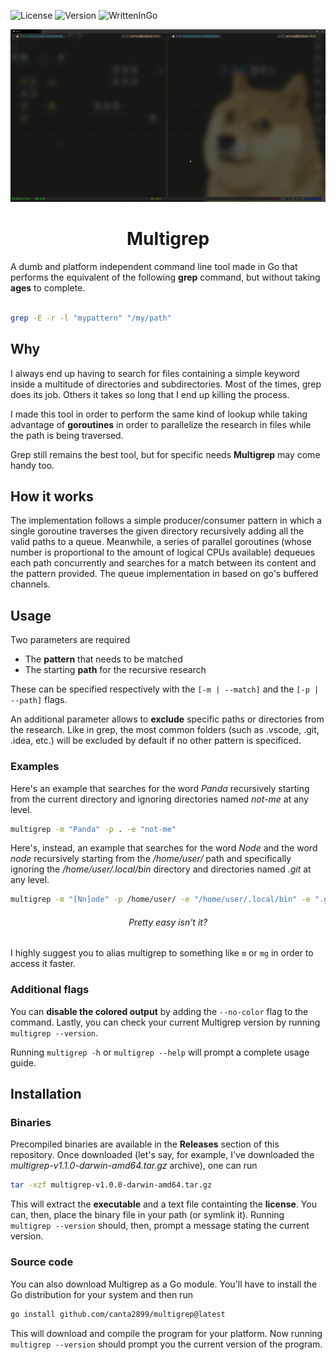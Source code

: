 ![License](https://img.shields.io/badge/License-MIT-green?style=for-the-badge)
![Version](https://img.shields.io/github/v/release/canta2899/multigrep?display_name=tag&label=version&style=for-the-badge)
![WrittenInGo](https://img.shields.io/badge/Written%20in%20Go-lightblue?style=for-the-badge&logo=go&color=111111)

<p align="center">
    <img src="./assets/multigrep.gif" width="700"/>
</p>
<h1 align="center">
    Multigrep
</h1>

A dumb and platform independent command line tool made in Go that performs the equivalent of the following **grep** command, but without taking **ages** to complete.

```sh

grep -E -r -l "mypattern" "/my/path"

```

## Why

I always end up having to search for files containing a simple keyword inside a multitude of directories and subdirectories. Most of the times, grep does its job. Others it takes so long that I end up killing the process.

I made this tool in order to perform the same kind of lookup while taking advantage of **goroutines** in order to parallelize the research in files while the path is being traversed.

Grep still remains the best tool, but for specific needs **Multigrep** may come handy too.

## How it works

The implementation follows a simple producer/consumer pattern in which a single goroutine traverses the given directory recursively adding all the valid paths to a queue. Meanwhile, a series of parallel goroutines (whose number is proportional to the amount of logical CPUs available) dequeues each path concurrently and searches for a match between its content and the pattern provided. The queue implementation in based on go's buffered channels.

## Usage

Two parameters are required

- The **pattern** that needs to be matched
- The starting **path** for the recursive research

These can be specified respectively with the `[-m | --match]` and the `[-p | --path]` flags.

An additional parameter allows to **exclude** specific paths or directories from the research. Like in grep, the most common folders (such as .vscode, .git, .idea, etc.) will be excluded by default if no other pattern is specificed.

### Examples

Here's an example that searches for the word *Panda* recursively starting from the current directory and ignoring directories named *not-me* at any level.

```sh
multigrep -m "Panda" -p . -e "not-me"
```

Here's, instead, an example that searches for the word *Node* and the word *node* recursively starting from the */home/user/* path and specifically ignoring the */home/user/.local/bin* directory and directories named *.git* at any level.

```sh
multigrep -m "[Nn]ode" -p /home/user/ -e "/home/user/.local/bin" -e ".git"
```

<p align="center">
    <h6 align="center">Pretty easy isn't it?</h6>
</p>

I highly suggest you to alias multigrep to something like `m` or `mg` in order to access it faster.

### Additional flags

You can **disable the colored output** by adding the `--no-color` flag to the command. Lastly, you can check your current Multigrep version by running `multigrep --version`.

Running `multigrep -h` or `multigrep --help` will prompt a complete usage guide.

## Installation

### Binaries

Precompiled binaries are available in the **Releases** section of this repository. Once downloaded (let's say, for example, I've downloaded the *multigrep-v1.1.0-darwin-amd64.tar.gz* archive), one can run

```sh
tar -xzf multigrep-v1.0.0-darwin-amd64.tar.gz
```

This will extract the **executable** and a text file containting the **license**. You can, then, place the binary file in your path (or symlink it). Running `multigrep --version` should, then, prompt a message stating the current version.

### Source code

You can also download Multigrep as a Go module. You'll have to install the Go distribution for your system and then run

```sh
go install github.com/canta2899/multigrep@latest
```

This will download and compile the program for your platform. Now running `multigrep --version` should prompt you the current version of the program.



